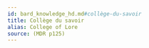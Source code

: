 ```yaml
---
id: bard_knowledge_hd.md#collège-du-savoir
title: Collège du savoir
alias: College of Lore
source: (MDR p125)
---
```


